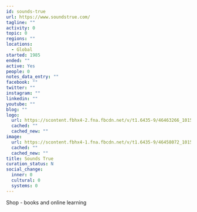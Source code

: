 ```yaml
---
id: sounds-true
url: https://www.soundstrue.com/
tagline: ""
activity: 0
topic: 0
regions: ""
locations:
  - Global
started: 1985
ended: ""
active: Yes
people: 0
notes_data_entry: ""
facebook: ""
twitter: ""
instagram: ""
linkedin: ""
youtube: ""
blog: ""
logo:
  url: https://scontent.fbhx4-2.fna.fbcdn.net/v/t1.6435-9/46463266_10156766594749719_2793391599118188544_n.jpg?_nc_cat=1&ccb=1-5&_nc_sid=09cbfe&_nc_ohc=cuKIh72LdoQAX8ceeVN&_nc_ht=scontent.fbhx4-2.fna&oh=c5d45d4f183204d00b9693e832fec065&oe=61856485
  cached: ""
  cached_new: ""
image:
  url: https://scontent.fbhx4-1.fna.fbcdn.net/v/t1.6435-9/46458072_10156766593164719_5327771033627787264_n.jpg?_nc_cat=107&ccb=1-5&_nc_sid=e3f864&_nc_ohc=dY5B4FRgkesAX_sqICb&_nc_ht=scontent.fbhx4-1.fna&oh=f1f4ce5e01234c887c30f94cf3dc7ea3&oe=618357FE
  cached: ""
  cached_new: ""
title: Sounds True
curation_status: N
social_change:
  inner: 0
  cultural: 0
  systems: 0
---
```


Shop - books and online learning
